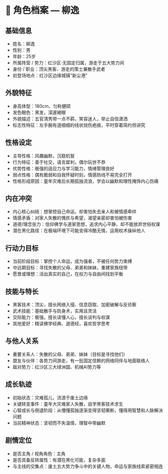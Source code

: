 # 📌 角色档案 — 柳逸

## 基础信息
- 姓名：柳逸
- 性别：男
- 年龄：25岁
- 所属阵营 / 势力：红沙区·无固定归属，游走于五大势力间
- 身份 / 职业：顶尖黑客、游走的策士兼散手武者
- 初登场地点：红沙区边缘城镇“新尘港”

## 外貌特征
- 身高体型：180cm，匀称健硕
- 发色眼色：黑发，深邃褐眼
- 外貌描述：五官清秀带一点不羁，笑容迷人，举止自信潇洒
- 标志性特征：左手腕有道细细的线状烧伤疤痕，平时穿着简约但讲究

## 性格设定
- 主导性格：风趣幽默，沉稳机智
- 行为特征：善于社交，语言犀利，偶尔玩世不恭
- 优势性格：极强的适应力与学习能力，情绪管理良好
- 弱点性格：偶有脆弱和自我怀疑时刻，情感防线不易完全打开
- 性格形成原因：童年灾难后长期孤独流浪，学会以幽默和理性掩饰内心伤痛

## 内在冲突
- 内心核心纠结：想掌控自己命运，却害怕失去亲人和被情感牵绊
- 情感矛盾：对家人失散的愧疚与希望，渴望亲密却害怕被伤害
- 道德/理念张力：信仰佛学与道家思想，追求内心平静，却不能放弃世俗权谋
- 潜在黑化路径：在极端环境下可能变得冷酷无情，运用权术操纵他人

## 行动力目标
- 当前阶段目标：掌控个人命运，成为强者，不被任何势力束缚
- 中远期目标：寻找失散的父母、弟弟和妹妹，重建家族纽带
- 愿景或理想：活出真实的自己，在权力与自由间找到平衡

## 技能与特长
- 黑客技术：顶尖，擅长网络入侵、信息窃取、加密破解与反侦察
- 武术技能：基础散手与防身术，实用且灵活
- 交际能力：极强，擅长读懂人心，擅长谈判与权谋
- 其他爱好：精读佛学经典、道德经，喜欢哲学思考

## 与他人关系
- 重要关系人：失散的父母、弟弟、妹妹（目标是寻找他们）
- 盟友与伙伴：各势力间游走，有一批固定信赖的网络同伴与地面联络人
- 敌对势力：红沙区三大绿洲国、机械AI势力等

## 成长轨迹
- 初始状态：灾难孤儿，流浪于废土边缘
- 关键转变事件：童年大灾难家人失散，自学黑客技术求生
- 心智成长与倒退阶段：从懵懂孤独逐渐变得坚韧果断，懂得用智慧和人脉解决问题
- 当前精神状态：坚韧而不失温情，理智中带幽默

## 剧情定位
- 是否主角 / 视角角色：主角
- 是否具备反转属性：有潜在黑化可能，复杂多面
- 与主线的交集点：废土五大势力争斗中的关键人物，命运与家族线索紧密相连